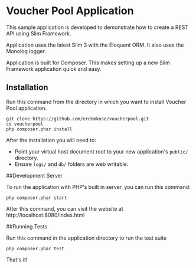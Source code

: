 # Voucher Pool Application

This sample application is developed to demonstrate how to create a REST API using Slim Framework.

Application uses the latest Slim 3 with the Eloquent ORM. It also uses the Monolog logger.

Application is built for Composer. This makes setting up a new Slim Framework application quick and easy.

## Installation

Run this command from the directory in which you want to install Voucher Pool application.

    git clone https://github.com/erdemkose/voucherpool.git
    cd voucherpool
    php composer.phar install

After the installation you will need to:

* Point your virtual host document root to your new application's `public/` directory.
* Ensure `logs/` and `db/` folders are web writable.


##Development Server

To run the application with PHP's built in server, you can run this command: 

	php composer.phar start

After this command, you can visit the website at http://localhost:8080/index.html

##Running Tests

Run this command in the application directory to run the test suite

	php composer.phar test

That's it! 
